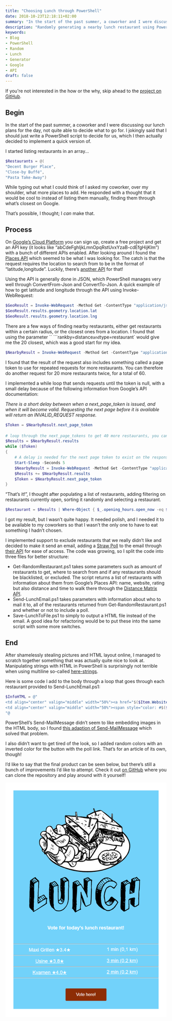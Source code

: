 ```yaml
---
title: "Choosing Lunch through PowerShell"
date: 2018-10-23T12:18:11+02:00
summary: "In the start of the past summer, a coworker and I were discussing our lunch plans for the day, not quite able to decide what to go for. I jokingly said that I should just write a PowerShell script to decide for us, an idea that I took to the next level."
description: "Randomly generating a nearby lunch restaurant using PowerShell!"
keywords:
- Blog
- PowerShell
- Random
- Lunch
- Generator
- Google
- API
draft: false
---
```


If you're not interested in the how or the why, skip ahead to the [project on GitHub](https://github.com/MrEpiX/Get-Lunch).

## Begin
In the start of the past summer, a coworker and I were discussing our lunch plans for the day, not quite able to decide what to go for. I jokingly said that I should just write a PowerShell script to decide for us, which I then actually decided to implement a quick version of.

I started listing restaurants in an array...

```PowerShell
$Restaurants = @(
"Decent Burger Place",
"Close-by Buffé",
"Pasta Take-Away")
```
While typing out what I could think of I asked my coworker, over my shoulder, what more places to add. He responded with a thought that it would be cool to instead of listing them manually, finding them through what’s closest on Google.

That’s possible, I thought; I *can* make that.

## Process
On [Google’s Cloud Platform](https://console.cloud.google.com/apis/) you can sign up, create a free project and get an API key (it looks like “abCdeFghIjkLmnOpqRstUvxYzaB-cdEfgHijKlm”) with a bunch of different APIs enabled. After looking around I found the [Places API](https://developers.google.com/places/web-service/intro) which seemed to be what I was looking for. The catch is that the request requires the location to search from to be in the format of “latitude,longitude”. Luckily, there’s [another API](https://developers.google.com/maps/documentation/geocoding/start) for that!

Using the API is generally done in JSON, which PowerShell manages very well through ConvertFrom-Json and ConvertTo-Json. A quick example of how to get latitude and longitude through the API using Invoke-WebRequest:

```PowerShell
$GeoResult = Invoke-WebRequest -Method Get -ContentType "application/json" -Uri "$URL/geocode/json?address=$Address&key=$APIKey" | ConvertFrom-Json
$GeoResult.results.geometry.location.lat
$GeoResult.results.geometry.location.lng
```

There are a few ways of finding nearby restaurants, either get restaurants within a certain radius, or the closest ones from a location. I found that using the parameter `` ```rankby=distance` and `type=restaurant` would give me the 20 closest, which was a good start for my idea.

```PowerShell
$NearbyResult = Invoke-WebRequest -Method Get -ContentType "application/json" -Uri "$URL/place/nearbysearch/json?oe=utf-8&language=sv&location=$($Latitude),$($Longitude)&type=restaurant&rankby=distance&key=$APIKey" | ConvertFrom-Json
```

I found that the result of the request also includes something called a page token to use for repeated requests for more restaurants. You can therefore do another request for 20 more restaurants twice, for a total of 60.

I implemented a while loop that sends requests until the token is null, with a small delay because of the following information from Google’s API documentation:

*There is a short delay between when a next_page_token is issued, and when it will become valid. Requesting the next page before it is available will return an INVALID_REQUEST response.*

```PowerShell
$Token = $NearbyResult.next_page_token

# loop through the next_page_tokens to get 40 more restaurants, you can only get 3 "pages"
$Results = $NearbyResult.results
while ($Token)
{
    # A delay is needed for the next page token to exist on the response
    Start-Sleep -Seconds 5
    $NearbyResult = Invoke-WebRequest -Method Get -ContentType "application/json" -Uri "$URL/place/nearbysearch/json?pagetoken=$Token&key=$APIKey" | ConvertFrom-Json
    $Results += $NearbyResult.results
    $Token = $NearbyResult.next_page_token
}
```

“That’s it!”, I thought after populating a list of restaurants, adding filtering on restaurants currently open, sorting it randomly and selecting a restaurant.

```PowerShell
$Restaurant = $Results | Where-Object { $_.opening_hours.open_now -eq $true } | Select-Object -ExpandProperty name -Unique | Sort-Object { Get-Random } | Select-Object -First 1
```

I got my result, but I wasn’t quite happy. It needed polish, and I needed it to be available to my coworkers so that I wasn’t the only one to have to eat something I hadn’t chosen.

I implemented support to exclude restaurants that we really didn’t like and decided to make it send an email, adding a [Straw Poll](https://www.strawpoll.me/) to the email through [their API](https://github.com/strawpoll/strawpoll/wiki/API) for ease of access. The code was growing, so I split the code into three files for better structure:

* Get-RandomRestaurant.ps1 takes some parameters such as amount of restaurants to get, where to search from and if any restaurants should be blacklisted, or excluded. The script returns a list of restaurants with information about them from Google’s Places API: name, website, rating but also distance and time to walk there through the [Distance Matrix API](https://developers.google.com/maps/documentation/distance-matrix/start).
* Send-LunchEmail.ps1 takes parameters with information about who to mail it to, all of the restaurants returned from Get-RandomRestaurant.ps1 and whether or not to include a poll.
* Save-LunchToFile.ps1 to simply to output a HTML file instead of the email. A good idea for refactoring would be to put these into the same script with some more switches.

## End
After shamelessly stealing pictures and HTML layout online, I managed to scratch together something that was actually quite nice to look at. Manipulating strings with HTML in PowerShell is surprisingly not terrible when using multiline so-called [here-strings](https://blogs.technet.microsoft.com/heyscriptingguy/2015/12/31/powertip-use-here-strings-with-powershell/).

Here is some code I add to the body through a loop that goes through each restaurant provided to Send-LunchEmail.ps1:

```PowerShell
$InfoHTML = @"
<td align="center" valign="middle" width="50%"><a href="$($Item.Website)"><span style="color: #$($TextColor)">$($Item.Name) ★$($Item.Rating)★</span></a></td>
<td align="center" valign="middle" width="50%"><span style="color: #$($TextColor); text-decoration-line: underline;">$($Item.Time) ($($Item.Distance))</span></td>
"@
```

PowerShell’s Send-MailMessage didn’t seem to like embedding images in the HTML body, so I found [this adaption of Send-MailMessage](https://gallery.technet.microsoft.com/scriptcenter/Send-MailMessage-3a920a6d) which solved that problem.

I also didn’t want to get tired of the look, so I added random colors with an inverted color for the button with the poll link. That’s for an article of its own, though!

I’d like to say that the final product can be seen below, but there’s still a bunch of improvements I’d like to attempt. Check it out [on GitHub](https://github.com/MrEpiX/Get-Lunch) where you can clone the repository and play around with it yourself!

![Lunch Email](https://raw.githubusercontent.com/MrEpiX/Get-Lunch/master/Resources/ExampleImage.png "Lunch Email")